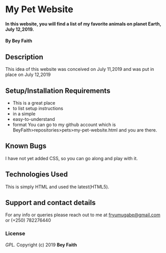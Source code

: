 # My Pet Website
#### In this website, you will find a list of my favorite animals on planet Earth, July 12,2019.
#### By **Bey Faith**
## Description
This idea of this website was conceived on July 11,2019 and was put in place on July 12,2019  
## Setup/Installation Requirements
* This is a great place
* to list setup instructions
* in a simple
* easy-to-understand
* format
 You can go to my github account which is BeyFaith>repositories>pets>my-pet-website.html and you are there.
## Known Bugs
I have not yet added CSS, so you can go along and play with it.
## Technologies Used
This is simply HTML and used the latest(HTML5).
## Support and contact details
For any info or queries please reach out to me at fryumugabe@gmail.com or (+250) 782276440
### License
*GPL.*
Copyright (c) 2019 **Bey Faith**
